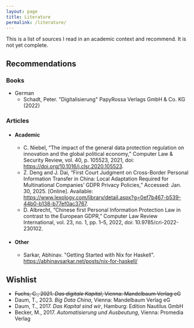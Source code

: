 ```yaml
---
layout: page
title: Literature
permalink: /literature/
---
```

This is a list of sources I read in an academic context and recommend. It is not yet complete.

<h2>Recommendations</h2>
<h3>Books</h3>
<ul>
  <li>German
    <ul>
       <li>Schadt, Peter. "Digitalisierung" PapyRossa Verlags GmbH & Co. KG (2022)</li>
    </ul>
  </li>
</ul>

<h3>Articles</h3>
<ul>
  <li>
    <h4>Academic</h4>
<ul>
  <li>C. Niebel, “The impact of the general data protection regulation on innovation and the global political economy,” Computer Law & Security Review, vol. 40, p. 105523, 2021, doi: <a href="https://doi.org/10.1016/j.clsr.2020.105523">https://doi.org/10.1016/j.clsr.2020.105523</a>.</li>
  <li>Z. Deng and J. Dai, “First Court Judgment on Cross-Border Personal Information Transfer in China: Local Adaptation Required for Multinational Companies’ GDPR Privacy Policies,” Accessed: Jan. 30, 2025. [Online]. Available: <a href="https://www.lexology.com/library/detail.aspx?g=0ef7b467-b539-44b0-b138-b77ef0ac3767">https://www.lexology.com/library/detail.aspx?g=0ef7b467-b539-44b0-b138-b77ef0ac3767</a>.</li>
  <li>D. Albrecht, “Chinese first Personal Information Protection Law in contrast to the European GDPR,” Computer Law Review International, vol. 23, no. 1, pp. 1–5, 2022, doi: 10.9785/cri-2022-230102.</li>
</ul>

  </li>
  <li>
  <h4>Other</h4>
  <ul>
    <li>Sarkar, Abhinav. "Getting Started with Nix for Haskell". <a href="https://abhinavsarkar.net/posts/nix-for-haskell/">https://abhinavsarkar.net/posts/nix-for-haskell/</a></li>
  </ul>
</li>
</ul>


<h2>Wishlist</h2>
<ul>
  <li><strike>Fuchs, C., 2021. <i>Das digitale Kapital</i>, Vienna: Mandelbaum Verlag eG</strike></li>
  <li>Daum, T., 2023. <i>Big Data China</i>, Vienna: Mandelbaum Verlag eG</li>
  <li>Daum, T., 2017. <i>Das Kapital sind wir</i>, Hamburg: Edition Nautilus GmbH</li>
  <li>Becker, M., 2017. <i>Automatisierung und Ausbeutung</i>, Vienna: Promedia Verlag</li>
</ul>

